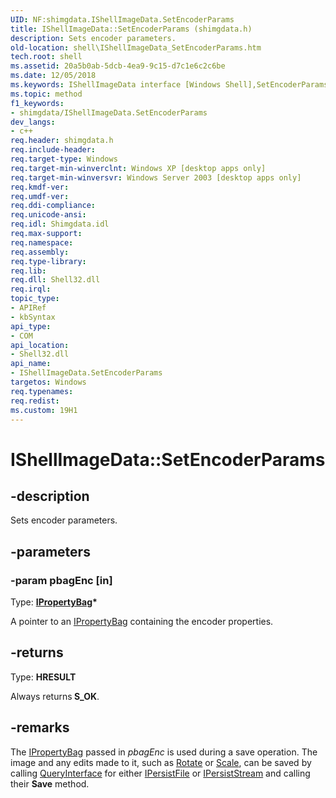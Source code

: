 ```yaml
---
UID: NF:shimgdata.IShellImageData.SetEncoderParams
title: IShellImageData::SetEncoderParams (shimgdata.h)
description: Sets encoder parameters.
old-location: shell\IShellImageData_SetEncoderParams.htm
tech.root: shell
ms.assetid: 20a5b0ab-5dcb-4ea9-9c15-d7c1e6c2c6be
ms.date: 12/05/2018
ms.keywords: IShellImageData interface [Windows Shell],SetEncoderParams method, IShellImageData.SetEncoderParams, IShellImageData::SetEncoderParams, SetEncoderParams, SetEncoderParams method [Windows Shell], SetEncoderParams method [Windows Shell],IShellImageData interface, _shell_IShellImageData_SetEncoderParams, shell.IShellImageData_SetEncoderParams, shimgdata/IShellImageData::SetEncoderParams
ms.topic: method
f1_keywords:
- shimgdata/IShellImageData.SetEncoderParams
dev_langs:
- c++
req.header: shimgdata.h
req.include-header: 
req.target-type: Windows
req.target-min-winverclnt: Windows XP [desktop apps only]
req.target-min-winversvr: Windows Server 2003 [desktop apps only]
req.kmdf-ver: 
req.umdf-ver: 
req.ddi-compliance: 
req.unicode-ansi: 
req.idl: Shimgdata.idl
req.max-support: 
req.namespace: 
req.assembly: 
req.type-library: 
req.lib: 
req.dll: Shell32.dll
req.irql: 
topic_type:
- APIRef
- kbSyntax
api_type:
- COM
api_location:
- Shell32.dll
api_name:
- IShellImageData.SetEncoderParams
targetos: Windows
req.typenames: 
req.redist: 
ms.custom: 19H1
---
```


# IShellImageData::SetEncoderParams


## -description


Sets encoder parameters.


## -parameters




### -param pbagEnc [in]

Type: <b><a href="https://docs.microsoft.com/previous-versions/windows/internet-explorer/ie-developer/platform-apis/aa768196(v=vs.85)">IPropertyBag</a>*</b>

A pointer to an <a href="https://docs.microsoft.com/previous-versions/windows/internet-explorer/ie-developer/platform-apis/aa768196(v=vs.85)">IPropertyBag</a> containing the encoder properties.


## -returns



Type: <b>HRESULT</b>

Always returns<b> S_OK</b>.




## -remarks



The <a href="https://docs.microsoft.com/previous-versions/windows/internet-explorer/ie-developer/platform-apis/aa768196(v=vs.85)">IPropertyBag</a> passed in <i>pbagEnc</i> is used during a save operation. The image and any edits made to it, such as <a href="https://docs.microsoft.com/windows/desktop/api/shimgdata/nf-shimgdata-ishellimagedata-rotate">Rotate</a> or <a href="https://docs.microsoft.com/windows/desktop/api/shimgdata/nf-shimgdata-ishellimagedata-scale">Scale</a>, can be saved by calling <a href="https://docs.microsoft.com/windows/desktop/api/unknwn/nf-unknwn-iunknown-queryinterface(q_)">QueryInterface</a> for either <a href="https://docs.microsoft.com/windows/desktop/api/objidl/nn-objidl-ipersistfile">IPersistFile</a> or <a href="https://docs.microsoft.com/windows/desktop/api/objidl/nn-objidl-ipersiststream">IPersistStream</a> and calling their <b>Save</b> method.



